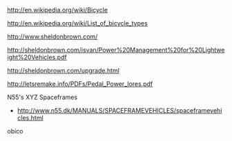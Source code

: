 http://en.wikipedia.org/wiki/Bicycle

http://en.wikipedia.org/wiki/List_of_bicycle_types

http://www.sheldonbrown.com/

http://sheldonbrown.com/isvan/Power%20Management%20for%20Lightweight%20Vehicles.pdf

http://sheldonbrown.com/upgrade.html



http://letsremake.info/PDFs/Pedal_Power_lores.pdf





N55's XYZ Spaceframes

  - http://www.n55.dk/MANUALS/SPACEFRAMEVEHICLES/spaceframevehicles.html


obico